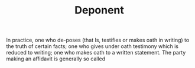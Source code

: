 ---
title: Deponent
letter: D
permalink: "/definitions/bld-deponent.html"
body: In practice, one who de-poses (that Is, testifies or makes oath in writing)
  to the truth of certain facts; one who gives under oath testimony which is reduced
  to writing; one who makes oath to a written statement. The party making an affidavit
  is generally so called
published_at: '2018-07-07'
source: Black's Law Dictionary 2nd Ed (1910)
layout: post
---